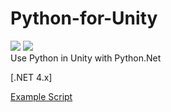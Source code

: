 # Python-for-Unity
![](https://img.shields.io/badge/python-3.9.9-blue?style=flat&logo=python) ![](https://img.shields.io/badge/platform-windows-lightgrey)  
Use Python in Unity with Python.Net

[.NET 4.x]

<p><a href="https://gist.github.com/k4sima/e6a32dcf9cf472e133807ee728c7088b">Example Script</a></p>
